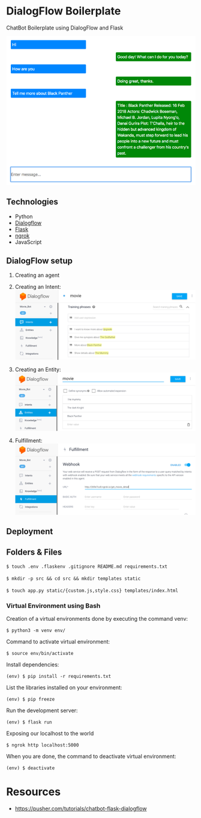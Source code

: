 # DialogFlow Boilerplate

ChatBot Boilerplate using DialogFlow and Flask

![](figures/chatbot.png)

## Technologies

* Python
* [Dialogflow](https://dialogflow.com/)
* [Flask](http://flask.pocoo.org/)
* [ngrok](https://ngrok.com/)
* JavaScript

## DialogFlow setup

1. Creating an agent

2. Creating an Intent:
![](figures/intents.png)

2. Creating an Entity:
![](figures/entities.png)

3. Fulfillment:
![](figures/fulfillment.png)

## Deployment

## Folders & Files

```
$ touch .env .flaskenv .gitignore README.md requirements.txt

$ mkdir -p src && cd src && mkdir templates static

$ touch app.py static/{custom.js,style.css} templates/index.html
```

### Virtual Environment using Bash

Creation of a virtual environments done by executing the command venv:
```
$ python3 -m venv env/
```

Command to activate virtual environment:
```
$ source env/bin/activate
```

Install dependencies:
```
(env) $ pip install -r requirements.txt
```

List the libraries installed on your environment:
```
(env) $ pip freeze
```

Run the development server:
```
(env) $ flask run
```

Exposing our localhost to the world
```
$ ngrok http localhost:5000
```

When you are done, the command to deactivate virtual environment:
```
(env) $ deactivate
```

# Resources

* https://pusher.com/tutorials/chatbot-flask-dialogflow
